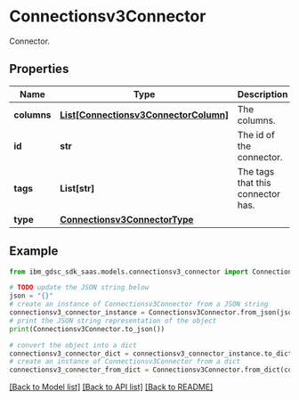 # Connectionsv3Connector

Connector.

## Properties

Name | Type | Description | Notes
------------ | ------------- | ------------- | -------------
**columns** | [**List[Connectionsv3ConnectorColumn]**](Connectionsv3ConnectorColumn.md) | The columns. | [optional] 
**id** | **str** | The id of the connector. | [optional] 
**tags** | **List[str]** | The tags that this connector has. | [optional] 
**type** | [**Connectionsv3ConnectorType**](Connectionsv3ConnectorType.md) |  | [optional] 

## Example

```python
from ibm_gdsc_sdk_saas.models.connectionsv3_connector import Connectionsv3Connector

# TODO update the JSON string below
json = "{}"
# create an instance of Connectionsv3Connector from a JSON string
connectionsv3_connector_instance = Connectionsv3Connector.from_json(json)
# print the JSON string representation of the object
print(Connectionsv3Connector.to_json())

# convert the object into a dict
connectionsv3_connector_dict = connectionsv3_connector_instance.to_dict()
# create an instance of Connectionsv3Connector from a dict
connectionsv3_connector_from_dict = Connectionsv3Connector.from_dict(connectionsv3_connector_dict)
```
[[Back to Model list]](../README.md#documentation-for-models) [[Back to API list]](../README.md#documentation-for-api-endpoints) [[Back to README]](../README.md)


